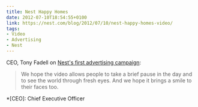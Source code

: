 ```yaml
---
title: Nest Happy Homes
date: 2012-07-10T18:54:55+0100
link: https://nest.com/blog/2012/07/10/nest-happy-homes-video/
tags:
- Video
- Advertising
- Nest
---
```

CEO, Tony Fadell on [Nest's first advertising campaign][1]:

> We hope the video allows people to take a brief pause in the day and to see the world through fresh eyes. And we hope it brings a smile to their faces too.

[1]: http://www.fastcocreate.com/1681089/smart-thermostat-nest-looks-for-happy-homes-in-its-first-ad-campaign

*[CEO]: Chief Executive Officer
